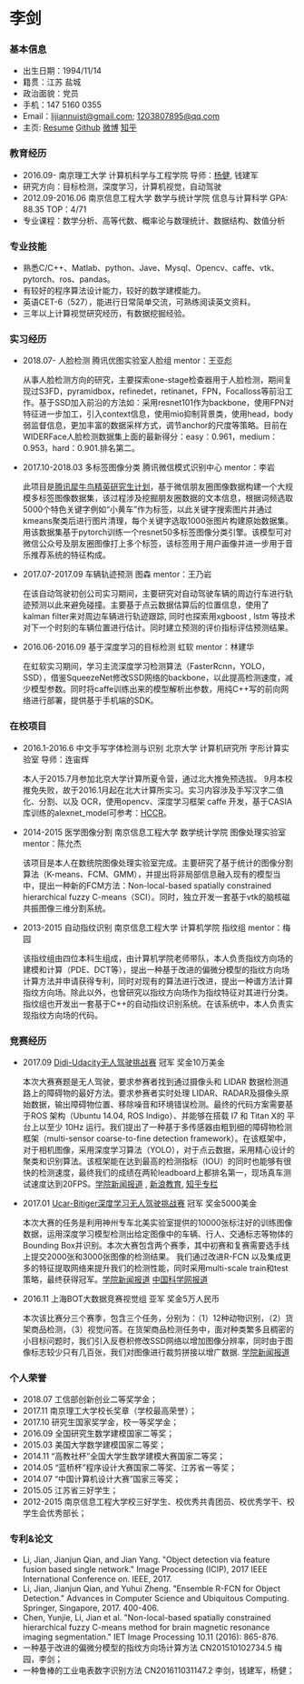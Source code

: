 # 李剑
### 基本信息                
* 出生日期：1994/11/14                  
* 籍贯：江苏 盐城                
* 政治面貌：党员     
* 手机：147 5160 0355
* Email：lijiannuist@gmail.com;   1203807895@qq.com
* 主页:  [Resume](https://docs.google.com/document/d/1ddRU1buDke8axs8mxEqLi9sdZ4g2QyzMW3uAhkqwaV4/edit?usp=sharing)    [Github](https://github.com/lijiannuist)   [微博](https://weibo.com/3012693523/profile?rightmod=1&wvr=6&mod=personinfo&is_all=1)  [知乎](https://www.zhihu.com/people/lijiannuist/activities)

### 教育经历

*   2016.09-        南京理工大学      计算机科学与工程学院 导师：[杨健](https://baike.baidu.com/item/%E6%9D%A8%E5%81%A5/9376288?fr=aladdin), 钱建军 
*   研究方向：目标检测，深度学习，计算机视觉，自动驾驶
*   2012.09-2016.06 南京信息工程大学  数学与统计学院  信息与计算科学 GPA: 88.35 TOP：4/71    
*   专业课程：数学分析、高等代数、概率论与数理统计、数据结构、数值分析

### 专业技能
* 	熟悉C/C++、Matlab、python、Jave、Mysql、Opencv、caffe、vtk、pytorch、ros、pandas。
* 	有较好的程序算法设计能力，较好的数学建模能力。
* 	英语CET-6（527），能进行日常简单交流，可熟练阅读英文资料。
*   三年以上计算视觉研究经历，有数据挖掘经验。

###  实习经历
* 2018.07-      人脸检测    腾讯优图实验室人脸组    mentor：王亚彪  

    从事人脸检测方向的研究，主要探索one-stage检查器用于人脸检测，期间复现过S3FD，pyramidbox，refinedet，retinanet，FPN，Focalloss等前沿工作。基于SSD加入前沿的方法如：采用resnet101作为backbone，使用FPN对特征进一步加工，引入context信息，使用mio抑制背景类，使用head，body弱监督信息，更加丰富的数据采样方式，调节anchor的尺度等策略。目前在WIDERFace人脸检测数据集上面的最新得分：easy：0.961，medium：0.953，hard：0.901.排名第二。

* 2017.10-2018.03  多标签图像分类  腾讯微信模式识别中心  mentor：李岩  

    此项目是[腾讯犀牛鸟精英研究生计划](http://cs.njust.edu.cn/43/55/c1817a148309/page.htm)，基于微信朋友圈图像数据构建一个大规模多标签图像数据集，该过程涉及挖掘朋友圈数据的文本信息，根据词频选取5000个特色关键字例如“小黄车”作为标签，以此关键字搜索图片并通过kmeans聚类后进行图片清理，每个关键字选取1000张图片构建原始数据集。用该数据集基于pytorch训练一个resnet50多标签图像分类引擎。该模型可对微信公众号及朋友圈图像打上多个标签，该标签用于用户画像并进一步用于音乐推荐系统的特征构成。
 
* 2017.07-2017.09    车辆轨迹预测    图森    mentor：王乃岩 

    在该自动驾驶初创公司实习期间，主要研究对自动驾驶车辆的周边行车进行轨迹预测以此来避免碰撞。主要基于点云数据估算后的位置信息，使用了kalman filter来对周边车辆进行轨迹跟踪, 同时也探索用xgboost , lstm 等技术对下一个时刻的车辆位置进行估计。同时建立预测的评价指标评估预测结果。

* 2016.06-2016.09    基于深度学习的目标检测    虹软    mentor：林建华 

    在虹软实习期间，学习主流深度学习检测算法（FasterRcnn，YOLO，SSD），借鉴SqueezeNet修改SSD网络的backbone，以此提高检测速度，减少模型参数。同时将caffe训练出来的模型解析出参数，用纯C++写的前向网络进行部署，提供基于手机端的SDK。
     
###  在校项目

* 2016.1-2016.6    中文手写字体检测与识别    北京大学    计算机研究所    字形计算实验室    导师：连宙辉

    本人于2015.7月参加北京大学计算所夏令营，通过北大推免预选拔。 9月本校推免失败，故于2016.1月起在北大计算所实习。实习内容涉及手写汉字二值化、分割、以及 OCR，使用opencv、深度学习框架 caffe 开发，基于CASIA库训练的alexnet_model可参考：[HCCR](http://pan.baidu.com/s/1qYCbfqs)。

* 2014-2015    医学图像分割    南京信息工程大学    数学统计学院    图像处理实验室    mentor：陈允杰 

    该项目是本人在数统院图像处理实验室完成。主要研究了基于统计的图像分割算法（K-means、FCM、GMM），并提出将非局部信息融入现有的模型当中，提出一种新的FCM方法：Non-local-based spatially constrained hierarchical fuzzy C-means（SCI）。同时，独立开发一套基于vtk的脑核磁共振图像三维分割系统。

* 2013-2015    自动指纹识别    南京信息工程大学    计算机学院    指纹组    mentor：梅园

    该指纹组由四位本科生组成，由计算机学院老师带队，本人负责指纹方向场的建模和计算（PDE、DCT等），提出一种基于改进的偏微分模型的指纹方向场计算方法并申请获得专利，同时对现有的算法进行改进，提出一种谱方法计算指纹方向场。除此以外，也曾研究以指纹方向场作为指纹特征对其进行分类。指纹组也开发出一套基于C++的自动指纹识别系统。在该系统中，本人负责实现指纹方向场的代码。

### 竞赛经历
* 2017.09    [Didi-Udacity无人驾驶挑战赛](http://research.xiaojukeji.com/)    冠军    奖金10万美金

    本次大赛赛题是无人驾驶，要求参赛者找到通过摄像头和 LIDAR 数据检测道路上的障碍物的最好方法。要求参赛者实时处理 LIDAR、RADAR及摄像头原始数据，输出障碍物位置、移除噪音和环境错误检测。最终的代码方案需要基于ROS 架构（Ubuntu 14.04, ROS  Indigo）、并能够在搭载 I7 和 Titan  X的 平台上以至少 10Hz 运行。我们提出了一种基于多传感器由粗到细的障碍物检测框架（multi-sensor coarse-to-fine detection  framework）。在该框架中，对于相机图像，采用深度学习算法（YOLO），对于点云数据，采用精心设计的聚类和识别算法。该框架能在达到最高的检测指标（IOU）的同时也能够有很快的检测速度，最终我们的成绩在两轮leadboard上都排名第一，现场真车测试速度达到20FPS。[学院新闻报道](http://cs.njust.edu.cn/49/27/c1817a149799/page.htm) , [新浪教育](http://edu.sina.com.cn/l/2017-09-22/doc-ifymfcih2432055.shtml), [知乎专栏](https://zhuanlan.zhihu.com/p/29907537)

* 2017.01    [Ucar-Bitiger深度学习无人驾驶挑战赛](https://www.bittiger.io/competition?utm_source=Zhihu&utm_medium=Lurenjia&utm_content=post733)    冠军    奖金5000美金 

    本次大赛的任务是利用神州专车北美实验室提供的10000张标注好的训练图像数据，运用深度学习模型检测出给定图像中的车辆、行人、交通标志等物体的Bounding Box并识别。本次大赛包含两个赛季，其中初赛和复赛需要选手线上提交2000张和3000张图像的检测结果。 我们通过改进R-FCN 以及集成更多的特征提取网络来提升我们的检测性能，同时采用multi-scale train和test策略，最终获得冠军。[学院新闻报道](http://cs.njust.edu.cn/1b/66/c1817a138086/page.htm) [中国科学网报道](http://science.china.com.cn/2017-02/09/content_9327659.htm)

* 2016.11    上海BOT大数据竞赛视觉组    亚军    奖金5万人民币    

    本次该比赛分三个赛季，包含三个任务，分别为：（1）12种动物识别，（2）货架商品检测，（3）视觉问答。在货架商品检测任务中，面对种类繁多且稠密的小目标问题时，我们引入反卷积修改SSD网络以增加图像分辨率，同时由于图像标志较少只有几百张，我们对图像进行裁剪拼接以增广数据. [学院新闻报道](http://cs.njust.edu.cn/08/81/c1817a133249/page.htm)

### 个人荣誉
*   2018.07    工信部创新创业二等奖学金；
*   2017.11    南京理工大学校长奖章（学校最高荣誉）；
*   2017.10    研究生国家奖学金，校一等奖学金；
*   2016.09    全国研究生数学建模国家二等奖；
* 	2015.03    美国大学数学建模国家二等奖；
* 	2014.11    “高教社杯”全国大学生数学建模大赛国家二等奖；
* 	2014.05    “蓝桥杯”程序设计大赛国家二等奖、江苏省一等奖；
* 	2014.07    “中国计算机设计大赛”国家三等奖；
* 	2015.05    江苏省三好学生；
* 	2012-2015  南京信息工程大学校三好学生、校优秀共青团员、校优秀学干、校学生会优秀部长；

### 专利&论文
*    Li, Jian, Jianjun Qian, and Jian Yang. "Object detection via feature fusion based single network." Image Processing (ICIP), 2017 IEEE International Conference on. IEEE, 2017.
*    Li, Jian, Jianjun Qian, and Yuhui Zheng. "Ensemble R-FCN for Object Detection." Advances in Computer Science and Ubiquitous Computing. Springer, Singapore, 2017. 400-406.
*    Chen, Yunjie, Li, Jian et al. "Non-local-based spatially constrained hierarchical fuzzy C-means method for brain magnetic resonance imaging segmentation." IET Image Processing 10.11 (2016): 865-876.
*    一种基于改进的偏微分模型的指纹方向场计算方法 CN201510102734.5 梅园，李剑；
*    一种鲁棒的工业电表数字识别方法 CN201611031147.2 李剑，钱建军，杨健；

